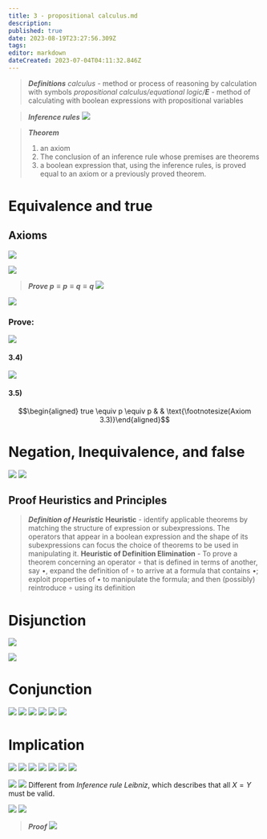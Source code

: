 ```yaml
---
title: 3 - propositional calculus.md
description: 
published: true
date: 2023-08-19T23:27:56.309Z
tags: 
editor: markdown
dateCreated: 2023-07-04T04:11:32.846Z
---
```


> ***Definitions***
> *calculus* - method or process of reasoning by calculation with symbols
> *propositional calculus/equational logic/__E__* - method of calculating with boolean expressions with propositional variables

> ***Inference rules***
> ![](/images/20220915170548.png)

> ***Theorem***
> 1) an axiom
> 2) The conclusion of an inference rule whose premises are theorems
> 3) a boolean expression that, using the inference rules, is proved equal to an axiom or a previously proved theorem.

# Equivalence and true

## Axioms
 ![](/images/20220915171410.png)
 
 ![](/images/20220915171423.png)

> ***Prove $p \equiv p \equiv q \equiv q$***
> ![](/images/20220915171947.png)

![](/images/20220915172023.png)

### Prove:
![](/images/20220915172250.png)

#### 3.4)
![](/images/20220915172920.png)

#### 3.5)
$$\begin{aligned}
	true \equiv p \equiv p 
& & \text{\footnotesize(Axiom 3.3)}\end{aligned}$$

# Negation, Inequivalence, and false
![](/images/20220915173434.png)
![](/images/20220915173630.png)

## Proof Heuristics and Principles

> ***Definition of **Heuristic*****
> **Heuristic** - identify applicable theorems by matching the structure of expression or subexpressions. The operators that appear in a boolean expression and the shape of its subexpressions can focus the choice of theorems to be used in manipulating it.
> **Heuristic of Definition Elimination** - To prove a theorem concerning an operator $\circ$  that is defined in terms of another, say $\bullet$, expand the definition of $\circ$ to arrive at a formula that contains $\bullet$; exploit properties of $\bullet$ to manipulate the formula; and then (possibly) reintroduce $\circ$ using its definition

# Disjunction
![](/images/20220915174810.png)

![](/images/20220915174940.png)

# Conjunction
![](/images/20220915175236.png)
![](/images/20220915175352.png)
![](/images/20220915175416.png)
![](/images/20220915175509.png)
![](/images/20220915175521.png)
![](/images/20220915175539.png)

# Implication
![](/images/20220924192126.png)
![](/images/20220924192136.png)
![](/images/20220924192158.png)
![](/images/20220924192208.png)
![](/images/20220924192217.png)
![](/images/20220924192225.png)
![](/images/20220924192234.png)

![](/images/20220924192316.png)
![](/images/20220926003044.png)
Different from *Inference rule Leibniz*, which describes that all $X=Y$ must be valid.

![](/images/20220924192255.png)
![](/images/20220924192335.png)

> ***Proof***
> ![](/images/20220926002025.png)
